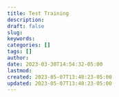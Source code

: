 ```yaml
---
title: Test Training
description: 
draft: false
slug:
keywords:
categories: []
tags: []
author: 
date: 2023-03-30T14:54:32-05:00
lastmod: 
created: 2023-05-07T13:48:23-05:00
updated: 2023-05-07T13:48:23-05:00
---
```


